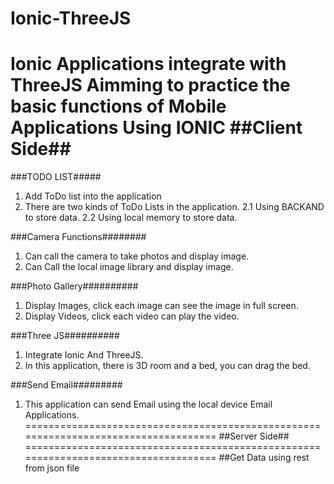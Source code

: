 # Ionic-ThreeJS
Ionic Applications integrate with ThreeJS
Aimming to practice the basic functions of Mobile Applications Using IONIC
##Client Side##
===================================================================
###TODO LIST#####
1. Add ToDo list into the application
2. There are two kinds of ToDo Lists in the application.
  2.1 Using BACKAND to store data.
  2.2 Using local memory to store data.
  
###Camera Functions########
1. Can call the camera to take photos and display image.
2. Can Call the local image library and display image.

###Photo Gallery##########
1. Display Images, click each image can see the image in full screen. 
2. Display Videos, click each video can play the video.

###Three JS##########
1. Integrate Ionic And ThreeJS.
2. In this application, there is 3D room and a bed, you can drag the bed.

###Send Email#########
1. This application can send Email using the local device Email Applications.
====================================================================================
##Server Side##
====================================================================================
##Get Data using rest from json file


